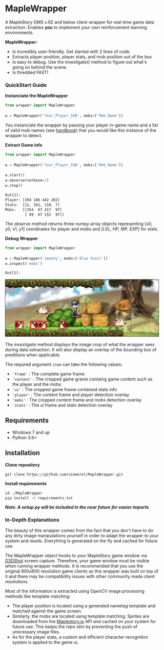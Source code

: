 # MapleWrapper

A MapleStory GMS v.92 and below client wrapper for real-time game data extraction. Enables **you** to implement your own reinforcement learning environments.

**MapleWrapper:**

* Is incredibly user-friendly. Get started with 2 lines of code. 
* Extracts player position, player stats, and mob position out of the box 
* Is easy to debug. Use the investigate() method to figure out what's going on behind the scene.
* Is thredded FAST!

### QuickStart Guide
**Instanciate the MapleWrapper**
```python
from wrapper import MapleWrapper

w = MapleWrapper('Your_Player_IGN', mobs=['Mob_Name'])
```
You instanciate the wrapper by passing your player in-game name and a list of valid mob names (see [handbook](/wrapper/utils/mobs.txt)) that you would like this instance of the wrapper to detect. 

**Extract Game info**


```python
from wrapper import MapleWrapper

w = MapleWrapper('Your_Player_IGN', mobs=['Mob_Name'])

w.start()
w.observe(verbose=1)
w.stop()
```
```
Out[1]: 
Player: [394 186 442 202] 
Stats:  [11, 261, 118, 7]
Mobs:   [[354  67 417  97]
         [ 89  67 152  97]]
```
The _observe_ method returns three numpy array objects representing [x0, y0, x1, y1] coordinates for player and mobs and [LVL, HP, MP, EXP] for stats.  

**Debug Wrapper**

```python
from wrapper import MapleWrapper

w = MapleWrapper('smashy', mobs=['Blue Snail'])
w.inspect('mobs')
```
```
Out[1]: 
```
![](/assets/mobs.png) 

The _investigate_ method displays the image crop of what the wrapper sees during data extraction. It will also display an overlay of the bounding box of preditions when applicable.

The required argument ```item``` can take the following values:
* ```'frame'``` : The complete game frame
* ```'content'``` : The cropped game grame containg game content such as the player and the mobs
* ```'ui'``` : The cropped game frame contained stats info
* ```'player'``` : The content frame and player detection overlay 
* ```'mobs'``` : The cropped content frame and mobs detection overlay
* ```'stats'``` : The ui frame and stats detection overlay


## Requirements
* Windows 7 and up
* Python 3.6+ 


## Installation
**Clone repository**
```
git clone https://github.com/vinmorel/MapleWrapper.git
```
**Install requirements**
```
cd ./MapleWrapper
pip install -r requirements.txt
```
***Note: A setup.py will be included in the near future for easier imports***

### In-Depth Explanations
The beauty of this wrapper comes from the fact that you don't have to do any dirty image manipulations yourself in order to adapt the wrapper to your system and needs. Everything is generated on the fly and cached for future use. 

The MapleWrapper object hooks to your MapleStory game window via [D3DShot](https://github.com/SerpentAI/D3DShot) screen capture. Therefore, your game window must be visible when running wrapper methods. It is recommended that you use the original 800x600 resolution game clients as this wrapper was built on top of it and there may be compatibility issues with other community made client resolutions. 

Most of the information is extracted using OpenCV image processing methods like template matching: 
* The player position is located using a generated nametag template and matched against the game screen. 
* Similarly, the mobs are located using template matching. Sprites are downloaded from the [Maplestory.io](https://maplestory.io/) API and cached on your system for future use. This keeps the repo slim by preventing the push of unecessary image files. 
* As for the player stats, a custom and efficient character recognition system is applied to the game ui.
